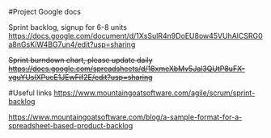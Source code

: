 

#Project Google docs

Sprint backlog, signup for 6-8 units
https://docs.google.com/document/d/1XsSulR4n9DoEU8ow45VUhAlCSRG0a8nGsKiW4BG7un4/edit?usp=sharing

~~Sprint burndown chart, please update daily
https://docs.google.com/spreadsheets/d/18xmeXbMv5Jal3QUtP8uFX-vguYUsIXPucE1JEwFif2E/edit?usp=sharing~~

#Useful links
https://www.mountaingoatsoftware.com/agile/scrum/sprint-backlog 

https://www.mountaingoatsoftware.com/blog/a-sample-format-for-a-spreadsheet-based-product-backlog
